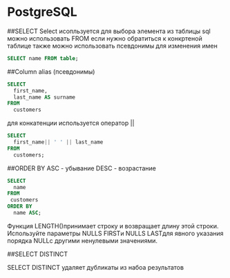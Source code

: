# PostgreSQL

##SELECT
Select исопльзуется для выбора элемента из таблицы sql
можно использовать FROM если нужно обратиться к конкртеной таблице
также можно использовать псевдонимы для изменения имен 
```sql
SELECT name FROM table;
```
##Column alias (псевдонимы)

```sql
SELECT
  first_name,
  last_name AS surname
FROM
  customers
```
для конкатенции используется оператор || 
```sql
SELECT
  first_name|| ' ' || last_name
FROM
  customers;
```
##ORDER BY
ASC - убывание
DESC - возрастание
```sql
SELECT
  name
FROM
 customers
ORDER BY
  name ASC;
```
Функция LENGTH()принимает строку и возвращает длину этой строки.
Используйте параметры NULLS FIRSTи NULLS LASTдля явного указания порядка NULLс другими ненулевыми значениями.

##SELECT DISTINCT

SELECT DISTINCT удаляет дубликаты из набоа результатов 
